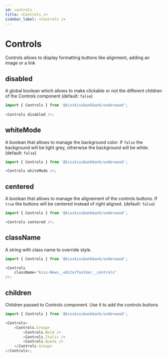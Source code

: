 ```yaml
---
id: controls
title: <Controls />
sidebar_label: <Controls />
---
```

# Controls

Controls allows to display formatting buttons like alignment, adding an image or a link


## disabled
A global boolean which allows to make clickable or not the different children of the Controls component (default: `false`)

```javascript
import { Controls } from '@kisskissbankbank/underwood';
 
<Controls disabled />;
```

## whiteMode
A boolean that allows to manage the background color. If `false` the background will be light grey, otherwise the background will be white. (default: `false`)

```javascript
import { Controls } from '@kisskissbankbank/underwood';

<Controls whiteMode />;
```

## centered
A boolean that allows to manage the alignement of the controls buttons. If `true` the buttons will be centered instead of right aligned. (default: `false`)

```javascript
import { Controls } from '@kisskissbankbank/underwood';

<Controls centered />;
```

## className
A string with class name to override style.

```javascript
import { Controls } from '@kisskissbankbank/underwood';

<Controls
    className="kiss-News__editorToolbar__controls"
/>;
```

## children
Children passed to Controls component. Use it to add the controls buttons

```javascript
import { Controls } from '@kisskissbankbank/underwood';

<Controls>
    <Controls.Group>
        <Controls.Bold />
        <Controls.Italic />
        <Controls.Quote />
    </Controls.Group>
</Controls>;
```